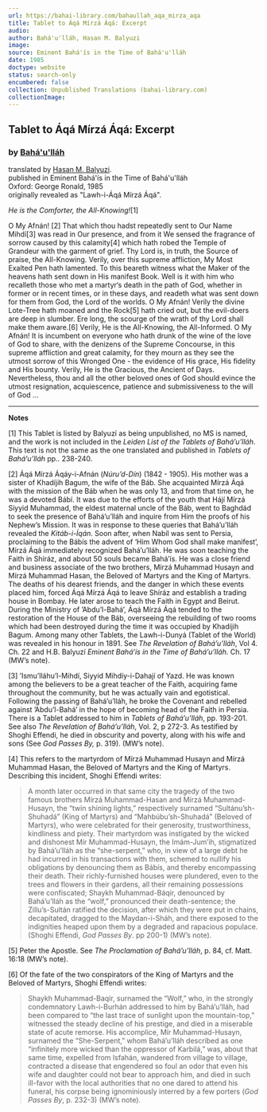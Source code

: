 ```yaml
---
url: https://bahai-library.com/bahaullah_aqa_mirza_aqa
title: Tablet to Áqá Mírzá Áqá: Excerpt
audio: 
author: Bahá'u'lláh, Hasan M. Balyuzi
image: 
source: Eminent Bahá'ís in the Time of Bahá'u'lláh
date: 1985
doctype: website
status: search-only
encumbered: false
collection: Unpublished Translations (bahai-library.com)
collectionImage: 
---
```



## Tablet to Áqá Mírzá Áqá: Excerpt

### by [Bahá'u'lláh](https://bahai-library.com/author/Bahá'u'lláh)

translated by [Hasan M. Balyuzi](https://bahai-library.com/author/Hasan%20M.%20Balyuzi).  
published in Eminent Bahá'ís in the Time of Bahá'u'lláh  
Oxford: George Ronald, 1985  
originally revealed as "Lawh-i-Áqá Mírzá Áqá".


_He is the Comforter, the All-Knowing!_\[1\]

O My Afnán! \[2\] That which thou hadst repeatedly sent to Our Name Mihdí\[3\] was read in Our presence, and from it We sensed the fragrance of sorrow caused by this calamity\[4\] which hath robed the Temple of Grandeur with the garment of grief. Thy Lord is, in truth, the Source of praise, the All-Knowing. Verily, over this supreme affliction, My Most Exalted Pen hath lamented. To this beareth witness what the Maker of the heavens hath sent down in His manifest Book. Well is it with him who recalleth those who met a martyr‘s death in the path of God, whether in former or in recent times, or in these days, and readeth what was sent down for them from God, the Lord of the worlds. O My Afnán! Verily the divine Lote-Tree hath moaned and the Rock\[5\] hath cried out, but the evil-doers are deep in slumber. Ere long, the scourge of the wrath of thy Lord shall make them aware.\[6\] Verily, He is the All-Knowing, the All-Informed. O My Afnán! It is incumbent on everyone who hath drunk of the wine of the love of God to share, with the denizens of the Supreme Concourse, in this supreme affliction and great calamity, for they mourn as they see the utmost sorrow of this Wronged One - the evidence of His grace, His fidelity and His bounty. Verily, He is the Gracious, the Ancient of Days. Nevertheless, thou and all the other beloved ones of God should evince the utmost resignation, acquiescence, patience and submissiveness to the will of God ...

* * *

  
**Notes**

\[1\] This Tablet is listed by Balyuzí as being unpublished, no MS is named, and the work is not included in the _Leiden List of the Tablets of Bahá’u’lláh_. This text is not the same as the one translated and published in _Tablets of Bahá’u’lláh_ pp._._ 238-240.  
  
\[2\] Áqá Mírzá Áqáy-i-Afnán (_Núru’d-Dín_) (1842 - 1905). His mother was a sister of Khadíjih Bagum, the wife of the Báb. She acquainted Mírzá Áqá with the mission of the Báb when he was only 13, and from that time on, he was a devoted Bábí. It was due to the efforts of the youth that Hájí Mírzá Siyyid Muhammad, the eldest maternal uncle of the Báb, went to Baghdád to seek the presence of Bahá’u’lláh and inquire from Him the proofs of his Nephew’s Mission. It was in response to these queries that Bahá’u’lláh revealed the _Kitáb-i-Íqán_. Soon after, when Nabíl was sent to Persia, proclaiming to the Bábís the advent of ‘Him Whom God shall make manifest’, Mírzá Áqá immediately recognized Bahá’u’lláh. He was soon teaching the Faith in Shíráz, and about 50 souls became Bahá’ís. He was a close friend and business associate of the two brothers, Mírzá Muhammad Husayn and Mírzá Muhammad Hasan, the Beloved of Martyrs and the King of Martyrs. The deaths of his dearest friends, and the danger in which these events placed him, forced Áqá Mírzá Áqá to leave Shíráz and establish a trading house in Bombay. He later arose to teach the Faith in Egypt and Beirut. During the Ministry of ’Abdu’l-Bahá’, Áqá Mírzá Áqá tended to the restoration of the House of the Báb, overseeing the rebuilding of two rooms which had been destroyed during the time it was occupied by Khadíjih Bagum. Among many other Tablets, the Lawh-i-Dunyá (Tablet of the World) was revealed in his honour in 1891. See _The Revelation of Bahá’u’lláh_, Vol 4. Ch. 22 and H.B. Balyuzí _Eminent Bahá’ís in the Time of Bahá’u’lláh._ Ch. 17 (MW’s note).  
  
\[3\] ’Ismu’lláhu’l-Mihdí, Siyyid Mihdíy-i-Dahají of Yazd. He was known among the believers to be a great teacher of the Faith, acquiring fame throughout the community, but he was actually vain and egotistical. Following the passing of Bahá’u’lláh, he broke the Covenant and rebelled against ’Abdu’l-Bahá’ in the hope of becoming head of the Faith in Persia. There is a Tablet addressed to him in _Tablets of Bahá’u’lláh_, pp. 193-201. See also _The Revelation of Bahá’u’lláh_, Vol. 2, p 272-3. As testified by Shoghi Effendi, he died in obscurity and poverty, along with his wife and sons (See _God Passes By,_ p. 319). (MW’s note).  
  
\[4\] This refers to the martyrdom of Mírzá Muhammad Husayn and Mírzá Muhammad Hasan, the Beloved of Martyrs and the King of Martyrs. Describing this incident, Shoghi Effendi writes:

> A month later occurred in that same city the tragedy of the two famous brothers Mírzá Muhammad-Hasan and Mírzá Muhammad-Husayn, the “twin shining lights,” respectively surnamed “Sultánu’sh-Shuhadá” (King of Martyrs) and “Mahbúbu’sh-Shuhadá” (Beloved of Martyrs), who were celebrated for their generosity, trustworthiness, kindliness and piety. Their martyrdom was instigated by the wicked and dishonest Mír Muhammad-Husayn, the Imám-Jum’ih, stigmatized by Bahá’u’lláh as the “she-serpent,” who, in view of a large debt he had incurred in his transactions with them, schemed to nullify his obligations by denouncing them as Bábís, and thereby encompassing their death. Their richly-furnished houses were plundered, even to the trees and flowers in their gardens, all their remaining possessions were confiscated; Shaykh Muhammad-Báqir, denounced by Bahá’u’lláh as the “wolf,” pronounced their death-sentence; the Zillu’s-Sultán ratified the decision, after which they were put in chains, decapitated, dragged to the Maydan-i-Sháh, and there exposed to the indignities heaped upon them by a degraded and rapacious populace. (Shoghi Effendi, _God Passes By_. pp 200-1) (MW’s note).

  
\[5\] Peter the Apostle. See _The Proclamation of Bahá’u’lláh_, p. 84, cf. Matt. 16:18 (MW’s note).  
  
\[6\] Of the fate of the two conspirators of the King of Martyrs and the Beloved of Martyrs, Shoghi Effendi writes:

> Shaykh Muhammad-Baqír, surnamed the “Wolf,” who, in the strongly condemnatory Lawh-i-Burhán addressed to him by Bahá’u’lláh, had been compared to “the last trace of sunlight upon the mountain-top,” witnessed the steady decline of his prestige, and died in a miserable state of acute remorse. His accomplice, Mír Muhammad-Husayn, surnamed the “She-Serpent,” whom Bahá’u’lláh described as one “infinitely more wicked than the oppressor of Karbilá,” was, about that same time, expelled from Isfahán, wandered from village to village, contracted a disease that engendered so foul an odor that even his wife and daughter could not bear to approach him, and died in such ill-favor with the local authorities that no one dared to attend his funeral, his corpse being ignominiously interred by a few porters (_God Passes By_, p. 232-3) (MW’s note).